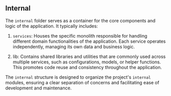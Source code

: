 ## Internal

The `internal` folder serves as a container for the core components and logic of the application. It typically includes:

1. `services`: Houses the specific monolith responsible for handling different domain functionalities of the application. Each service operates independently, managing its own data and business logic.

2. lib: Contains shared libraries and utilities that are commonly used across multiple services, such as configurations, models, or helper functions. This promotes code reuse and consistency throughout the application.

The `internal` structure is designed to organize the project's `internal` modules, ensuring a clear separation of concerns and facilitating ease of development and maintenance.






